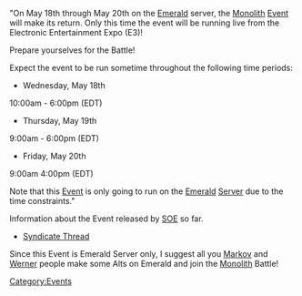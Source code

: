 "On May 18th through May 20th on the [Emerald](Emerald.md)
server, the [Monolith](../items/Monolith.md) [Event](../Event.md)
will make its return. Only this time the event will be running live from
the Electronic Entertainment Expo (E3)!

Prepare yourselves for the Battle!

Expect the event to be run sometime throughout the following time
periods:

- Wednesday, May 18th

10:00am - 6:00pm (EDT)

- Thursday, May 19th

9:00am - 6:00pm (EDT)

- Friday, May 20th

9:00am 4:00pm (EDT)

Note that this [Event](../Event.md) is only going to run on the
[Emerald](Emerald.md) [Server](Server.md) due to the
time constraints."

Information about the Event released by [SOE](Sony_Online_Entertainment.md) so far.

- [Syndicate
  Thread](http://comms.planetsidesyndicate.com/showthread.php?t=1688/)

Since this Event is Emerald Server only, I suggest all you
[Markov](Markov.md) and [Werner](Werner.md) people make
some Alts on Emerald and join the [Monolith](../items/Monolith.md)
Battle!

[Category:Events](Category:Events.md)
